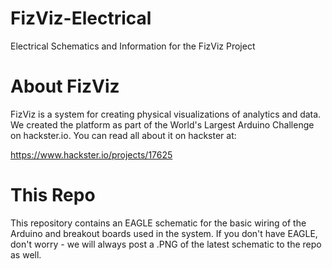 # FizViz-Electrical
Electrical Schematics and Information for the FizViz Project


# About FizViz
FizViz is a system for creating physical visualizations of analytics and data. We created the platform as part of the World's Largest Arduino Challenge on hackster.io. You can read all about it on hackster at:

https://www.hackster.io/projects/17625

# This Repo
This repository contains an EAGLE schematic for the basic wiring of the Arduino and breakout boards used in the system. If you don't have EAGLE, don't worry - we will always post a .PNG of the latest schematic to the repo as well.



